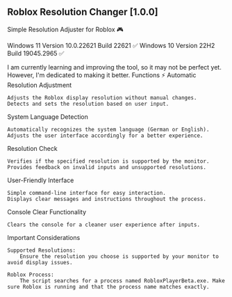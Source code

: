 ## Roblox Resolution Changer [1.0.0]

Simple Resolution Adjuster for Roblox 🎮

Windows 11 Version 10.0.22621 Build 22621 ✅
Windows 10 Version 22H2 Build 19045.2965 ✅

I am currently learning and improving the tool, so it may not be perfect yet. However, I'm dedicated to making it better.
Functions ⚡
Automatic Resolution Adjustment

    Adjusts the Roblox display resolution without manual changes.
    Detects and sets the resolution based on user input.

System Language Detection

    Automatically recognizes the system language (German or English).
    Adjusts the user interface accordingly for a better experience.

Resolution Check

    Verifies if the specified resolution is supported by the monitor.
    Provides feedback on invalid inputs and unsupported resolutions.

User-Friendly Interface

    Simple command-line interface for easy interaction.
    Displays clear messages and instructions throughout the process.

Console Clear Functionality

    Clears the console for a cleaner user experience after inputs.

Important Considerations

    Supported Resolutions:
        Ensure the resolution you choose is supported by your monitor to avoid display issues.

    Roblox Process:
        The script searches for a process named RobloxPlayerBeta.exe. Make sure Roblox is running and that the process name matches exactly.
